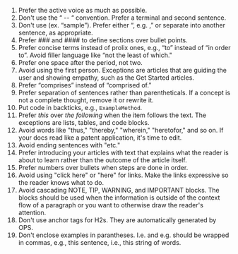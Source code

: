 1.	Prefer the active voice as much as possible.
2.	Don't use the “ -- “ convention. Prefer a terminal and second sentence.
3.	Don't use (ex. “sample”). Prefer either “, e.g. ,” or separate into another sentence, as appropriate.
4.	Prefer ### and #### to define sections over bullet points.
5.	Prefer concise terms instead of prolix ones, e.g., “to” instead of “in order to”. Avoid filler language like “not the least of which."
6.	Prefer one space after the period, not two.
7.	Avoid using the first person. Exceptions are articles that are guiding the user and showing empathy, such as the Get Started articles.
8.	Prefer “comprises” instead of “comprised of.”
9.	Prefer separation of sentences rather than parentheticals. If a concept is not a complete thought, remove it or rewrite it.
10. Put code in backticks, e.g., `ExampleMethod`.
11. Prefer *this* over *the following* when the item follows the text. The exceptions are lists, tables, and code blocks.
12. Avoid words like "thus," "thereby," "wherein," "heretofor," and so on. If your docs read like a patent application, it's time to edit.
13. Avoid ending sentences with "etc."
14. Prefer introducing your articles with text that explains what the reader is about to learn rather than the outcome of the article itself.
15. Prefer numbers over bullets when steps are done in order.
16. Avoid using "click here" or "here" for links. Make the links expressive so the reader knows what to do.
17. Avoid cascading NOTE, TIP, WARNING, and IMPORTANT blocks. The blocks should be used when the information is outside of the context flow of a paragraph or you want to otherwise draw the reader's attention.
18. Don't use anchor tags for H2s. They are automatically generated by OPS.
19. Don't enclose examples in parantheses. I.e. and e.g. should be wrapped in commas, e.g., this sentence, i.e., this string of words.
